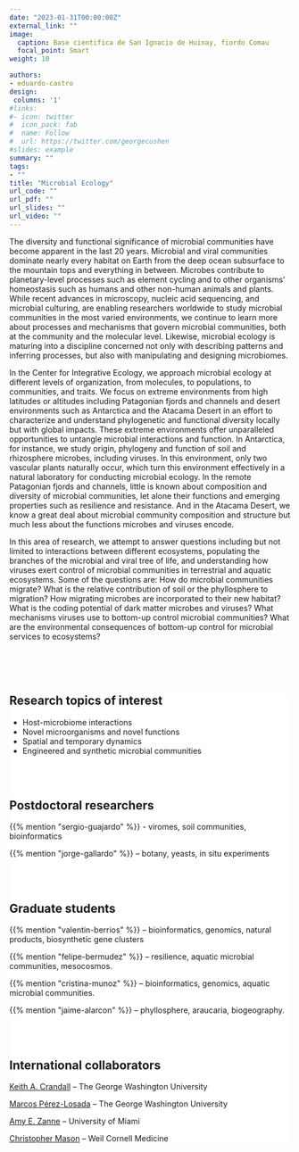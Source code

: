 ```yaml
---
date: "2023-01-31T00:00:00Z"
external_link: ""
image:
  caption: Base cientifica de San Ignacio de Huinay, fiordo Comau
  focal_point: Smart
weight: 10

authors: 
- eduardo-castro
design:
 columns: '1'
#links:
#- icon: twitter
#  icon_pack: fab
#  name: Follow
#  url: https://twitter.com/georgecushen
#slides: example
summary: ""
tags:
- ""
title: "Microbial Ecology"
url_code: ""
url_pdf: ""
url_slides: ""
url_video: ""
---
```



<style>
 section{
 background: white;
 margin: 0px;
 padding: 0px;
 }

f8f2cc

 h2
</style>





<body>





The diversity and functional significance of microbial communities have become apparent in the last 20 years. Microbial and viral communities dominate nearly every habitat on Earth from the deep ocean subsurface to the mountain tops and everything in between. Microbes contribute to planetary-level processes such as element cycling and to other organisms’ homeostasis such as humans and other non-human animals and plants. While recent advances in microscopy, nucleic acid sequencing, and microbial culturing, are enabling researchers worldwide to study microbial communities in the most varied environments, we continue to learn more about processes and mechanisms that govern microbial communities, both at the community and the molecular level. Likewise, microbial ecology is maturing into a discipline concerned not only with describing patterns and inferring processes, but also with manipulating and designing microbiomes.
<p>
	In the Center for Integrative Ecology, we approach microbial ecology at different levels of organization, from molecules, to populations, to communities, and traits. We focus on extreme environments from high latitudes or altitudes including Patagonian fjords and channels and desert environments such as Antarctica and the Atacama Desert in an effort to characterize and understand phylogenetic and functional diversity locally but with global impacts.  These extreme environments offer unparalleled opportunities to untangle microbial interactions and function. In Antarctica, for instance, we study origin, phylogeny and function of soil and rhizosphere microbes, including viruses. In this environment, only two vascular plants naturally occur, which turn this environment effectively in a natural laboratory for conducting microbial ecology. In the remote Patagonian fjords and channels, little is known about composition and diversity of microbial communities, let alone their functions and emerging properties such as resilience and resistance. And in the Atacama Desert, we know a great deal about microbial community composition and structure but much less about the functions microbes and viruses encode.
</p>

<p>
	In this area of research, we attempt to answer questions including but not limited to interactions between different ecosystems, populating the branches of the microbial and viral tree of life, and understanding how viruses exert control of microbial communities in terrestrial and aquatic ecosystems. Some of the questions are: How do microbial communities migrate? What is the relative contribution of soil or the phyllosphere to migration? How migrating microbes are incorporated to their new habitat? What is the coding potential of dark matter microbes and viruses? What mechanisms viruses use to bottom-up control microbial communities? What are the environmental consequences of bottom-up control for microbial services to ecosystems?
	</p>
	
<br>
<br>
<br>



<section>


<h2><b>Research topics of interest </b> </h2>


<ul>

<li>  Host-microbiome interactions </li>
<li>  Novel microorganisms and novel functions</li>
<li>  Spatial and temporary dynamics</li>
<li> Engineered and synthetic microbial communities </li>
</ul>


<br>
<br>

<h2><b>Postdoctoral researchers </b> </h2>



{{% mention "sergio-guajardo" %}} - viromes, soil communities, bioinformatics

{{% mention "jorge-gallardo" %}} – botany, yeasts, in situ experiments



<br>
<br>


<h2><b>Graduate students </b> </h2>

{{% mention "valentin-berrios" %}} – bioinformatics, genomics, natural products, biosynthetic gene clusters

{{% mention "felipe-bermudez" %}} – resilience, aquatic microbial communities, mesocosmos.

{{% mention "cristina-munoz" %}} – bioinformatics, genomics, aquatic microbial communities.

{{% mention "jaime-alarcon" %}} – phyllosphere, araucaria, biogeography.



<br>
<br>

<h2><b>International collaborators</b></h2>

<a href="https://cbi.gwu.edu/keith-crandall">Keith A. Crandall</a> – The George Washington University

<a href="https://cbi.gwu.edu/marcos-perez-losada">Marcos Pérez-Losada</a> – The George Washington University

<a href="https://people.miami.edu/profile/b6f6679fa2fc5c3e713597da6eca8131">Amy E. Zanne</a> – University of Miami

<a href="https://physiology.med.cornell.edu/people/christopher-mason-ph-d/">Christopher Mason</a> – Weil Cornell Medicine

</section>

<br>
<br>

</body>



<footer> 



</footer> 












	

